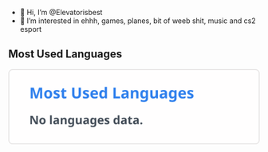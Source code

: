 - 👋 Hi, I’m @Elevatorisbest
- 👀 I’m interested in ehhh, games, planes, bit of weeb shit, music and cs2 esport

## Most Used Languages

![Top Langs](./stats.svg)
